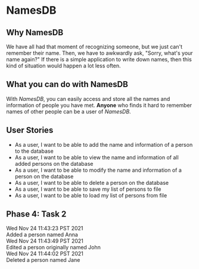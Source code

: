 # NamesDB

## Why NamesDB

We have all had that moment of recognizing someone, 
but we just can't remember their name. Then,
we have to awkwardly ask, "Sorry, what's your name again?" 
If there is a simple application to write down names, then this
kind of situation would happen a lot less often.

## What you can do with NamesDB

With *NamesDB*, you can easily access and store all the names and 
information of people you have met. 
**Anyone** who finds it hard to remember names of other
people can be a user of *NamesDB*.

## User Stories

- As a user, I want to be able to add the name and information of a person to the
database
- As a user, I want to be able to view the name and information of all added persons
on the database
- As a user, I want to be able to modify the name and information of a person on the
  database
- As a user, I want to be able to delete a person on the database
- As a user, I want to be able to save my list of persons to file
- As a user, I want to be able to load my list of persons from file

## Phase 4: Task 2
Wed Nov 24 11:43:23 PST 2021  
Added a person named Anna  
Wed Nov 24 11:43:49 PST 2021  
Edited a person originally named John  
Wed Nov 24 11:44:02 PST 2021  
Deleted a person named Jane